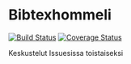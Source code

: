 # Bibtexhommeli
[![Build Status](https://travis-ci.org/RyhmaRaemae/Bibtexhommeli.svg?branch=master)](https://travis-ci.org/RyhmaRaemae/Bibtexhommeli) [![Coverage Status](https://coveralls.io/repos/RyhmaRaemae/Bibtexhommeli/badge.svg?branch=master&service=github)](https://coveralls.io/github/RyhmaRaemae/Bibtexhommeli?branch=master)

Keskustelut Issuesissa toistaiseksi
